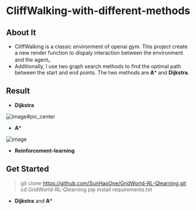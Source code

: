 # CliffWalking-with-different-methods
## About It

* CliffWalking is a classic environment of openai gym. This project create a new render function to dispaly interaction between the environment and the agent。
* Additionally, I use two graph search methods to find the optimal path between the start and end points. The two methods are **A*** and **Dijkstra**.
## Result
* **Dijkstra**

![image](https://user-images.githubusercontent.com/53599513/168947314-6dee0581-2a3d-4e91-bb76-d0c64f6db858.png)#pic_center

*  **A***

![image](https://user-images.githubusercontent.com/53599513/168947620-00792b66-8296-42fb-9521-dfcfabdd5cba.png)

*  **Reinforcement-learning**

## Get Started
> git clone https://github.com/SunHaoOne/GridWorld-RL-Qlearning.git
> cd GridWorld-RL-Qlearning
> pip install requirements.txt

* **Dijkstra** and  **A***



